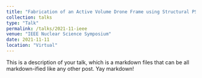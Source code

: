 ```yaml
---
title: "Fabrication of an Active Volume Drone Frame using Structural PSD Plastic Scintillators"
collection: talks
type: "Talk"
permalink: /talks/2021-11-ieee
venue: "IEEE Nuclear Science Symposium"
date: 2021-11-11
location: "Virtual"
---
```


This is a description of your talk, which is a markdown files that can be all markdown-ified like any other post. Yay markdown!

